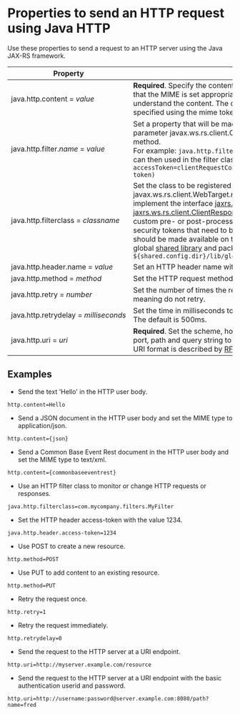 # Properties to send an HTTP request using Java HTTP
Use these properties to send a request to an HTTP server using the Java JAX-RS framework.

Property | Usage
--- | ---
java.http.content&nbsp;=&nbsp;_value_ | **Required**. Specify the content to send to the HTTP server. It is important that the MIME is set appropriately, otherwise the HTTP server will fail to understand the content. The default MIME text/plain will be used if not specified using the mime token.
java.http.filter._name_&nbsp;=&nbsp;_value_ | Set a property that will be made available to the HTTP filter class on the parameter javax.ws.rs.client.ClientRequestContext using the getProperty() method. <br> For example: `java.http.filter.access-token=abcd` <br> can then used in the filter class: <br> `accessToken=clientRequestContext.getProperty(“java.http.filter.access-token)`
java.http.filterclass&nbsp;=&nbsp;_classname_ | Set the class to be registered as a [JAX-RS filter](http://cxf.apache.org/docs/jax-rs-filters.html) using the  javax.ws.rs.client.WebTarget.register() method. This class is required to implement the interface [jaxrs.ws.rs.client.ClientRequestFilter](https://docs.oracle.com/javaee/7/api/javax/ws/rs/client/ClientRequestFilter.html) and/or [jaxrs.ws.rs.client.ClientResponseFilter](https://docs.oracle.com/javaee/7/api/javax/ws/rs/client/ClientResponseFilter.html). This class can be used to perform custom pre- or post-processing of HTTP requests, for example to add security tokens that need to be retrieved from a secure store. The class should be made available on the classloader, for example using a Liberty global [shared library](http://www.ibm.com/support/knowledgecenter/SS7K4U_liberty/com.ibm.websphere.wlp.zseries.doc/ae/cwlp_sharedlibrary.html) and packaged as a .jar at the location `${shared.config.dir}/lib/global`
java.http.header.name&nbsp;=&nbsp;_value_ | Set an HTTP header name with value.
java.http.method&nbsp;=&nbsp;_method_ | Set the HTTP request method as described in [RFC2616](http://www.w3.org/Protocols/rfc2616/rfc2616-sec9.html). The default is PUT.
java.http.retry&nbsp;=&nbsp;_number_ | Set the number of times the request should be retried. The default is 0, meaning do not retry.
java.http.retrydelay&nbsp;=&nbsp;_milliseconds_ | Set the time in milliseconds to wait after each HTTP failure before retrying. The default is 500ms.
java.http.uri&nbsp;=&nbsp;_uri_ | **Required**. Set the scheme, hostname, and optionally user name, password, port, path and query string to be used to connect to the HTTP server. The URI format is described by [RFC3986](http://tools.ietf.org/html/rfc3986).

## Examples
* Send the text 'Hello' in the HTTP user body.
 ```properties
http.content=Hello
 ```
* Send a JSON document in the HTTP user body and set the MIME type to application/json.
 ```properties
http.content={json}
 ```
* Send a Common Base Event Rest document in the HTTP user body and set the MIME type to text/xml.
 ```properties
http.content={commonbaseeventrest}
 ```
* Use an HTTP filter class to monitor or change HTTP requests or responses.
 ```properties
java.http.filterclass=com.mycompany.filters.MyFilter
 ```
* Set the HTTP header access-token with the value 1234.
 ```properties
java.http.header.access-token=1234
 ```
* Use POST to create a new resource.
 ```properties
http.method=POST
 ```
* Use PUT to add content to an existing resource.
 ```properties
http.method=PUT
 ```
* Retry the request once.
 ```properties
http.retry=1
 ```
* Retry the request immediately.
 ```properties
http.retrydelay=0
 ```
* Send the request to the HTTP server at a URI endpoint.
 ```properties
http.uri=http://myserver.example.com/resource
 ```
* Send the request to the HTTP server at a URI endpoint with the basic authentication userid and password.
 ```properties
http.uri=http://username:password@server.example.com:8080/path?name=fred
 ```
